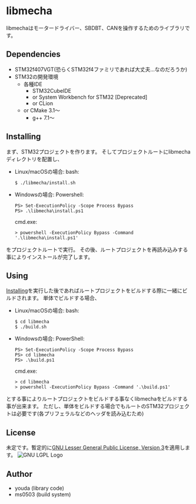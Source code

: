 # libmecha
libmechaはモータードライバー、SBDBT、CANを操作するためのライブラリです。

## Dependencies
- STM32f407VGT(恐らくSTM32f4ファミリであれば大丈夫...なのだろうか)
- STM32の開発環境
  - 各種IDE
    - STM32CubeIDE
    - or System Workbench for STM32 [Deprecated]
    - or CLion
  - or CMake 3.1〜
    - g++ 7.1〜

## Installing
まず、STM32プロジェクトを作ります。
そしてプロジェクトルートにlibmechaディレクトリを配置し、
- Linux/macOSの場合:
  bash:
  ```
  $ ./libmecha/install.sh
  ```
- Windowsの場合:
  Powershell:
  ```
  PS> Set-ExecutionPolicy -Scope Process Bypass
  PS> .\libmecha\install.ps1
  ```
  cmd.exe:
  ```
  > powershell -ExecutionPolicy Bypass -Command '.\libmecha\install.ps1'
  ```
をプロジェクトルートで実行。
その後、ルートプロジェクトを再読み込みする事によりインストールが完了します。

## Using
[Installing](#installing)を実行した後であればルートプロジェクトをビルドする際に一緒にビルドされます。
単体でビルドする場合、
- Linux/macOSの場合:
  bash:
  ```
  $ cd libmecha
  $ ./build.sh
  ```
- Windowsの場合:
  PowerShell:
  ```
  PS> Set-ExecutionPolicy -Scope Process Bypass
  PS> cd libmecha
  PS> .\build.ps1
  ```
  cmd.exe:
  ```
  > cd libmecha
  > powershell -ExecutionPolicy Bypass -Command '.\build.ps1'
  ```
とする事によりルートプロジェクトをビルドする事なくlibmechaをビルドする事が出来ます。
ただし、単体をビルドする場合でもルートのSTM32プロジェクトは必要です(各プリフェラルなどのヘッダを読み込むため)

## License
未定です。暫定的に[GNU Lesser General Public License, Version 3](https://www.gnu.org/licenses/lgpl-3.0.html)を適用します。
![GNU LGPL Logo](https://www.gnu.org/graphics/lgplv3-147x51.png)

## Author
- youda (library code)
- ms0503 (build system)

